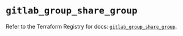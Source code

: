 # `gitlab_group_share_group`

Refer to the Terraform Registry for docs: [`gitlab_group_share_group`](https://registry.terraform.io/providers/gitlabhq/gitlab/18.1.0/docs/resources/group_share_group).
